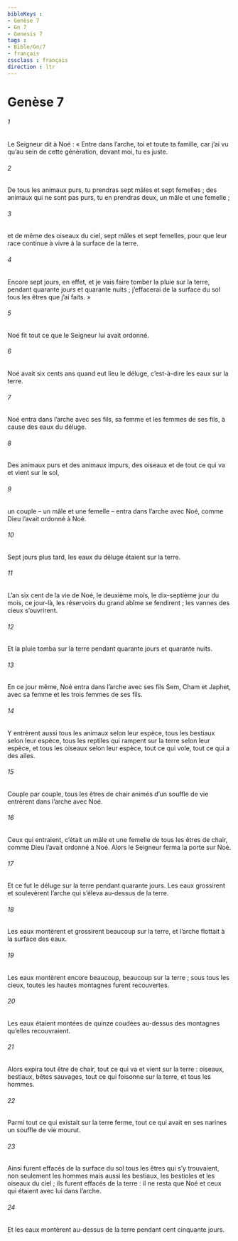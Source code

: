 ```yaml
---
bibleKeys : 
- Genèse 7
- Gn 7
- Genesis 7
tags : 
- Bible/Gn/7
- français
cssclass : français
direction : ltr
---
```


# Genèse 7

###### 1
Le Seigneur dit à Noé : « Entre dans l’arche, toi et toute ta famille, car j’ai vu qu’au sein de cette génération, devant moi, tu es juste.
###### 2
De tous les animaux purs, tu prendras sept mâles et sept femelles ; des animaux qui ne sont pas purs, tu en prendras deux, un mâle et une femelle ;
###### 3
et de même des oiseaux du ciel, sept mâles et sept femelles, pour que leur race continue à vivre à la surface de la terre.
###### 4
Encore sept jours, en effet, et je vais faire tomber la pluie sur la terre, pendant quarante jours et quarante nuits ; j’effacerai de la surface du sol tous les êtres que j’ai faits. »
###### 5
Noé fit tout ce que le Seigneur lui avait ordonné.
###### 6
Noé avait six cents ans quand eut lieu le déluge, c’est-à-dire les eaux sur la terre.
###### 7
Noé entra dans l’arche avec ses fils, sa femme et les femmes de ses fils, à cause des eaux du déluge.
###### 8
Des animaux purs et des animaux impurs, des oiseaux et de tout ce qui va et vient sur le sol,
###### 9
un couple – un mâle et une femelle – entra dans l’arche avec Noé, comme Dieu l’avait ordonné à Noé.
###### 10
Sept jours plus tard, les eaux du déluge étaient sur la terre.
###### 11
L’an six cent de la vie de Noé, le deuxième mois, le dix-septième jour du mois, ce jour-là, les réservoirs du grand abîme se fendirent ; les vannes des cieux s’ouvrirent.
###### 12
Et la pluie tomba sur la terre pendant quarante jours et quarante nuits.
###### 13
En ce jour même, Noé entra dans l’arche avec ses fils Sem, Cham et Japhet, avec sa femme et les trois femmes de ses fils.
###### 14
Y entrèrent aussi tous les animaux selon leur espèce, tous les bestiaux selon leur espèce, tous les reptiles qui rampent sur la terre selon leur espèce, et tous les oiseaux selon leur espèce, tout ce qui vole, tout ce qui a des ailes.
###### 15
Couple par couple, tous les êtres de chair animés d’un souffle de vie entrèrent dans l’arche avec Noé.
###### 16
Ceux qui entraient, c’était un mâle et une femelle de tous les êtres de chair, comme Dieu l’avait ordonné à Noé.
Alors le Seigneur ferma la porte sur Noé.
###### 17
Et ce fut le déluge sur la terre pendant quarante jours. Les eaux grossirent et soulevèrent l’arche qui s’éleva au-dessus de la terre.
###### 18
Les eaux montèrent et grossirent beaucoup sur la terre, et l’arche flottait à la surface des eaux.
###### 19
Les eaux montèrent encore beaucoup, beaucoup sur la terre ; sous tous les cieux, toutes les hautes montagnes furent recouvertes.
###### 20
Les eaux étaient montées de quinze coudées au-dessus des montagnes qu’elles recouvraient.
###### 21
Alors expira tout être de chair, tout ce qui va et vient sur la terre : oiseaux, bestiaux, bêtes sauvages, tout ce qui foisonne sur la terre, et tous les hommes.
###### 22
Parmi tout ce qui existait sur la terre ferme, tout ce qui avait en ses narines un souffle de vie mourut.
###### 23
Ainsi furent effacés de la surface du sol tous les êtres qui s’y trouvaient, non seulement les hommes mais aussi les bestiaux, les bestioles et les oiseaux du ciel ; ils furent effacés de la terre : il ne resta que Noé et ceux qui étaient avec lui dans l’arche.
###### 24
Et les eaux montèrent au-dessus de la terre pendant cent cinquante jours.
